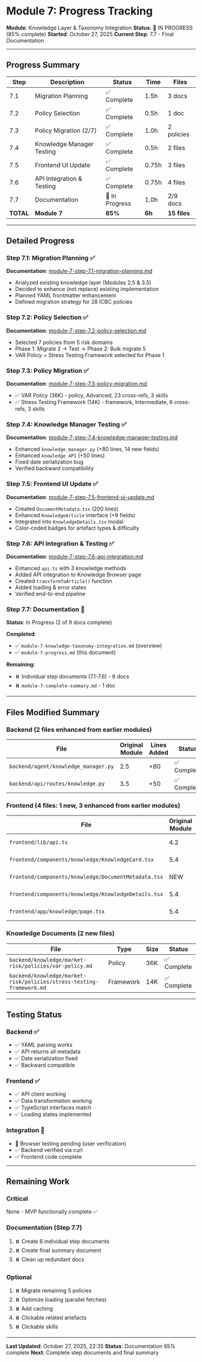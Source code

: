 # Module 7: Progress Tracking

**Module**: Knowledge Layer & Taxonomy Integration
**Status**: 🚧 IN PROGRESS (85% complete)
**Started**: October 27, 2025
**Current Step**: 7.7 - Final Documentation

---

## Progress Summary

| Step | Description | Status | Time | Files |
|------|-------------|--------|------|-------|
| 7.1 | Migration Planning | ✅ Complete | 1.5h | 3 docs |
| 7.2 | Policy Selection | ✅ Complete | 0.5h | 1 doc |
| 7.3 | Policy Migration (2/7) | ✅ Complete | 1.0h | 2 policies |
| 7.4 | Knowledge Manager Testing | ✅ Complete | 0.5h | 2 files |
| 7.5 | Frontend UI Update | ✅ Complete | 0.75h | 3 files |
| 7.6 | API Integration & Testing | ✅ Complete | 0.75h | 4 files |
| 7.7 | Documentation | 🚧 In Progress | 1.0h | 2/9 docs |
| **TOTAL** | **Module 7** | **85%** | **6h** | **15 files** |

---

## Detailed Progress

### Step 7.1: Migration Planning ✅
**Documentation**: [module-7-step-7.1-migration-planning.md](module-7-step-7.1-migration-planning.md)

- Analyzed existing knowledge layer (Modules 2.5 & 3.5)
- Decided to enhance (not replace) existing implementation
- Planned YAML frontmatter enhancement
- Defined migration strategy for 28 ICBC policies

### Step 7.2: Policy Selection ✅
**Documentation**: [module-7-step-7.2-policy-selection.md](module-7-step-7.2-policy-selection.md)

- Selected 7 policies from 5 risk domains
- Phase 1: Migrate 2 → Test → Phase 2: Bulk migrate 5
- VAR Policy + Stress Testing Framework selected for Phase 1

### Step 7.3: Policy Migration ✅
**Documentation**: [module-7-step-7.3-policy-migration.md](module-7-step-7.3-policy-migration.md)

- ✅ VAR Policy (36K) - policy, Advanced, 23 cross-refs, 3 skills
- ✅ Stress Testing Framework (14K) - framework, Intermediate, 6 cross-refs, 3 skills

### Step 7.4: Knowledge Manager Testing ✅
**Documentation**: [module-7-step-7.4-knowledge-manager-testing.md](module-7-step-7.4-knowledge-manager-testing.md)

- Enhanced `knowledge_manager.py` (+80 lines, 14 new fields)
- Enhanced `knowledge API` (+50 lines)
- Fixed date serialization bug
- Verified backward compatibility

### Step 7.5: Frontend UI Update ✅
**Documentation**: [module-7-step-7.5-frontend-ui-update.md](module-7-step-7.5-frontend-ui-update.md)

- Created `DocumentMetadata.tsx` (200 lines)
- Enhanced `KnowledgeArticle` interface (+9 fields)
- Integrated into `KnowledgeDetails.tsx` modal
- Color-coded badges for artefact types & difficulty

### Step 7.6: API Integration & Testing ✅
**Documentation**: [module-7-step-7.6-api-integration.md](module-7-step-7.6-api-integration.md)

- Enhanced `api.ts` with 3 knowledge methods
- Added API integration to Knowledge Browser page
- Created `transformToArticle()` function
- Added loading & error states
- Verified end-to-end pipeline

### Step 7.7: Documentation 🚧
**Status**: In Progress (2 of 9 docs complete)

**Completed**:
- ✅ `module-7-knowledge-taxonomy-integration.md` (overview)
- ✅ `module-7-progress.md` (this document)

**Remaining**:
- ⏸️ Individual step documents (7.1-7.6) - 6 docs
- ⏸️ `module-7-complete-summary.md` - 1 doc

---

## Files Modified Summary

### Backend (2 files enhanced from earlier modules)
| File | Original Module | Lines Added | Status |
|------|-----------------|-------------|--------|
| `backend/agent/knowledge_manager.py` | 2.5 | +80 | ✅ Complete |
| `backend/api/routes/knowledge.py` | 3.5 | +50 | ✅ Complete |

### Frontend (4 files: 1 new, 3 enhanced from earlier modules)
| File | Original Module | Lines Added | Status |
|------|-----------------|-------------|--------|
| `frontend/lib/api.ts` | 4.2 | +60 | ✅ Complete |
| `frontend/components/knowledge/KnowledgeCard.tsx` | 5.4 | +20 | ✅ Complete |
| `frontend/components/knowledge/DocumentMetadata.tsx` | NEW | +200 | ✅ Complete |
| `frontend/components/knowledge/KnowledgeDetails.tsx` | 5.4 | +5 | ✅ Complete |
| `frontend/app/knowledge/page.tsx` | 5.4 | +100 | ✅ Complete |

### Knowledge Documents (2 new files)
| File | Type | Size | Status |
|------|------|------|--------|
| `backend/knowledge/market-risk/policies/var-policy.md` | Policy | 36K | ✅ Complete |
| `backend/knowledge/market-risk/policies/stress-testing-framework.md` | Framework | 14K | ✅ Complete |

---

## Testing Status

### Backend ✅
- ✅ YAML parsing works
- ✅ API returns all metadata
- ✅ Date serialization fixed
- ✅ Backward compatible

### Frontend ✅
- ✅ API client working
- ✅ Data transformation working
- ✅ TypeScript interfaces match
- ✅ Loading states implemented

### Integration 🧪
- 🧪 Browser testing pending (user verification)
- ✅ Backend verified via curl
- ✅ Frontend code complete

---

## Remaining Work

### Critical
None - MVP functionally complete ✅

### Documentation (Step 7.7)
1. ⏸️ Create 6 individual step documents
2. ⏸️ Create final summary document
3. ⏸️ Clean up redundant docs

### Optional
1. ⏸️ Migrate remaining 5 policies
2. ⏸️ Optimize loading (parallel fetches)
3. ⏸️ Add caching
4. ⏸️ Clickable related artefacts
5. ⏸️ Clickable skills

---

**Last Updated**: October 27, 2025, 22:35
**Status**: Documentation 85% complete
**Next**: Complete step documents and final summary
